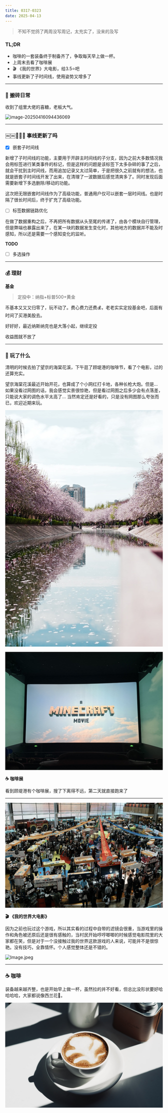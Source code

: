 ```yaml
---
title: 0317-0323
date: 2025-04-13
---
```


> 不知不觉鸽了两周没写周记，太充实了，没来的及写

### TL;DR

- 咖啡的一套装备终于制备齐了，争取每天早上做一杯。
- 上周末去看了咖啡展
- 🎬 《我的世界》大电影，给3.5⭐️吧
- 事线更新了子时间线，使用姿势又增多了

---

### 🧱 搬砖日常

收到了组里大佬的喜糖，老板大气。

![image-20250416094436069](./assets/image-20250416094436069.png)

---

### ￼￼🧑🏻‍💻 事线更新了吗

- [x] 嵌套子时间线

新增了子时间线的功能，主要用于开辟主时间线的子分支，因为之前大多数情况我会用标签进行某类事件的标记，但是这样的问题是该标签下太多杂碎的事了之后，就会干扰到主时间线，而用追加记录又太过简单，于是把很久之前就有的想法，也就是嵌套子时间线开发了出来，在清理了一波数据后感觉清爽多了。同时发现后面需要新增下多选删除/移动的功能。

这次把无限嵌套时间线作为了高级功能，普通用户仅可以嵌套一层时间线。也是时隔了很长时间后，终于扩充了高级功能。

- [ ] 标签数据链路优化

在做了数据重构之后，不再把所有数据从头至尾的传递了，由各个模块自行管理，但是弊端也暴露出来了，在某一块的数据发生变化时，其他地方的数据并不能及时感知，所以还是需要一个感知变化的监听。

**TODO**

- [ ] 多选操作

---

### 💰 理财

**基金**

> 定投中：纳指+标普500+黄金

币基本又又又归零了，玩不动了。费心费力还费💰，老老实实定投基金吧，后面有时间了买港美股去。

好好好，最近纳斯纳克也是大落小起，继续定投

收益图就不放了

---

### 🎢 玩了什么

清明的时候去拍了望京的海棠花溪，下午逛了顾堤港的咖啡节，看了个电影，过的还算充实。

望京海棠花溪最近开始开花，也算成了个小网红打卡地，各种长枪大炮。但是... 如果没看过网图的话，我会感觉实景很惊艳，但是看过网图之后多少会有点落差，只能说大家的调色水平太高了... 当然肯定还是好看的，只是没有网图那么夸张而已，欢迎近期来玩。

![Image.jpeg](./assets/Image-20250416093955093.jpeg)

![Image.jpeg](./assets/Image-20250416093954937.jpeg)

**☕️ 咖啡展**

看到顾堤港有个咖啡展，搜了下离得不远，第二天就直接跑来了

---

![Image.jpeg](./assets/Image-20250416093955089.jpeg)

**🎬 《我的世界大电影》**

因为之前也玩过这个游戏，所以其实看的过程中自带的滤镜会很重，当游戏里的操作和角色被还原后还是很有感触的，当村民开始哼哼唧唧的时候感觉电影院里的大家都在笑，但是对于一个没接触过我的世界这款游戏的人来说，可能并不是很惊艳。没有技巧，全靠情怀。个人感觉整体还是不错的。

![Image.jpeg](https://res.craft.do/user/full/607ecf6e-fd93-2806-ae5a-0795102d7883/doc/CEE94EE9-8531-4AAE-A008-8462E1D8CFAE/A7A06B95-8293-4AA5-AE69-0DFE88671441_2/nhTtgxmcTYkCwyzoeu3OHoE2Gxwb3gUuHXbSbeZ4vzEz/Image.jpeg)

---

### ☕️ 咖啡

装备越来越齐整，也是开始早上做一杯，虽然拉的并不好看，但总比没形状要好哈哈哈哈，大家都说像西兰花🥦。

![Image.jpeg](./assets/Image-4767594.jpeg)